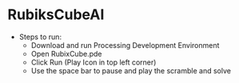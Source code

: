 # RubiksCubeAI

* Steps to run:
  * Download and run Processing Development Environment
  * Open RubixCube.pde
  * Click Run (Play Icon in top left corner)
  * Use the space bar to pause and play the scramble and solve
